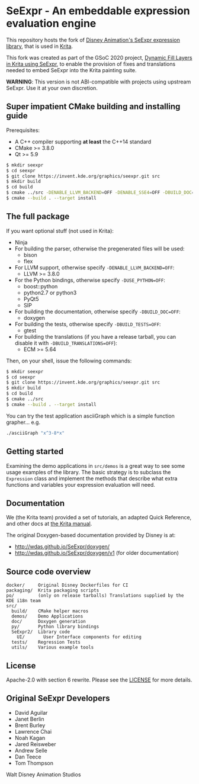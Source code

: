 # SeExpr - An embeddable expression evaluation engine

This repository hosts the fork of [Disney Animation's SeExpr expression 
library](https://wdas.github.io/SeExpr), that is used in [Krita](https://invent.kde.org/graphics/krita).

This fork was created as part of the GSoC 2020 project, [Dynamic Fill 
Layers in Krita using SeExpr](https://summerofcode.withgoogle.com/archive/2020/projects/6233717216903168/),
to enable the provision of fixes and translations needed to embed 
SeExpr into the Krita painting suite.

**WARNING**: This version is not ABI-compatible with projects using upstream SeExpr. Use it at your own discretion.

## Super impatient CMake building and installing guide

Prerequisites:

* A C++ compiler supporting **at least** the C++14 standard
* CMake >= 3.8.0
* Qt >= 5.9

```bash
$ mkdir seexpr
$ cd seexpr
$ git clone https://invent.kde.org/graphics/seexpr.git src
$ mkdir build
$ cd build
$ cmake ../src -DENABLE_LLVM_BACKEND=OFF -DENABLE_SSE4=OFF -DBUILD_DOC=OFF -DBUILD_TESTS=OFF -DBUILD_UTILS=OFF -DUSE_PYTHON=OFF
$ cmake --build . --target install
```

## The full package

If you want optional stuff (not used in Krita):
* Ninja
* For building the parser, otherwise the pregenerated files will be used:
  * bison
  * flex
* For LLVM support, otherwise specify `-DENABLE_LLVM_BACKEND=OFF`:
  * LLVM >= 3.8.0
* For the Python bindings, otherwise specify `-DUSE_PYTHON=OFF`:
  * boost::python
  * python2.7 or python3
  * PyQt5
  * SIP
* For building the documentation, otherwise specify `-DBUILD_DOC=OFF`:
  * doxygen
* For building the tests, otherwise specify `-DBUILD_TESTS=OFF`:
  * gtest
* For building the translations (if you have a release tarball, you can disable it with `-DBUILD_TRANSLATIONS=OFF`):
  * ECM >= 5.64

Then, on your shell, issue the following commands:

```bash
$ mkdir seexpr
$ cd seexpr
$ git clone https://invent.kde.org/graphics/seexpr.git src
$ mkdir build
$ cd build
$ cmake ../src
$ cmake --build . --target install
```

You can try the test application asciiGraph which is a simple
function grapher... e.g.
```bash
./asciiGraph "x^3-8*x"
```

## Getting started

Examining the demo applications in `src/demos` is a great way to see
some usage examples of the library. The basic strategy is to subclass
the `Expression` class and implement the methods that describe what
extra functions and variables your expression evaluation will need.

## Documentation

We (the Krita team) provided a set of tutorials, an adapted Quick Reference, and
other docs at [the Krita manual](https://docs.krita.org/en/tutorials/seexpr.html).

The original Doxygen-based documentation provided by Disney is at:
- <http://wdas.github.io/SeExpr/doxygen/>
- <http://wdas.github.io/SeExpr/doxygen/v1> (for older documentation)

## Source code overview

```
docker/     Original Disney Dockerfiles for CI
packaging/  Krita packaging scripts
po/         (only on release tarballs) Translations supplied by the KDE i18n team
src/
  build/    CMake helper macros
  demos/    Demo Applications
  doc/      Doxygen generation
  py/       Python library bindings
  SeExpr2/  Library code
    UI/       User Interface components for editing
  tests/    Regression Tests
  utils/    Various example tools
```

## License

Apache-2.0 with section 6 rewrite. Please see the [LICENSE](LICENSE) for more details.

## Original SeExpr Developers

 * David Aguilar
 * Janet Berlin
 * Brent Burley
 * Lawrence Chai
 * Noah Kagan
 * Jared Reisweber
 * Andrew Selle
 * Dan Teece
 * Tom Thompson

Walt Disney Animation Studios
